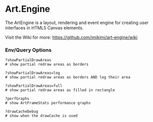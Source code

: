 # Art.Engine

The ArtEngine is a layout, rendering and event engine for creating user interfaces in HTML5 Canvas elements.

Visit the Wiki for more: https://github.com/imikimi/art-engine/wiki

### Env/Query Options


```
?showPartialDrawAreas
# show partial redraw areas as borders

?showPartialDrawAreas=log
# show partial redraw areas as borders AND log their area

?showPartialDrawAreas=full
# show partial redraw areas as filled in rectangle

?perfGraphs
# show ArtFrameStats performance graphs

?drawCacheDebug
# show when the drawCache is used

```